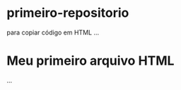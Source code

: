 # primeiro-repositorio

para copiar código em HTML
...
<html>
  <h1>Meu primeiro arquivo HTML</h1>
</html>
...
